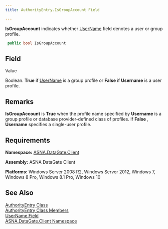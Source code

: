 ```yaml
---
title: AuthorityEntry.IsGroupAccount Field

---
```


**IsGroupAccount** indicates whether [ UserName](authority-entry-class-username-field.html) field denotes a user or group profile.

```cs
 public bool IsGroupAccount
```


## Field
 Value

Boolean. **True** if [ UserName](authority-entry-class-username-field.html) is a group profile or **False** if **Username** is a user profile.
## Remarks

**IsGroupAccount** is **True** when the profile name specified by **Username** is a group profile or database provider-defined class of profiles. If **False** , **Username** specifies a single-user profile.
## Requirements

**Namespace:** [ASNA.DataGate.Client](datagate-client-namespace.html) 

**Assembly:** ASNA DataGate Client

**Platforms:** Windows Server 2008 R2, Windows Server 2012, Windows 7, Windows 8 Pro, Windows 8.1 Pro, Windows 10
## See Also


[AuthorityEntry Class](authority-entry-class.html)
      <br />
[AuthorityEntry Class Members](authority-entry-members.html)
      <br />
[UserName Field](authority-entry-class-username-field.html)
      <br />
[ASNA.DataGate.Client Namespace](datagate-client-namespace.html)

